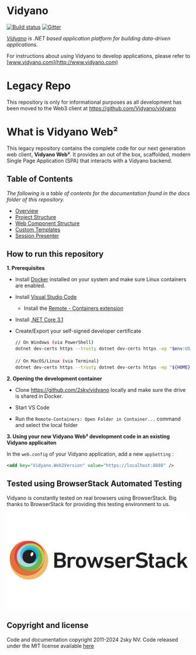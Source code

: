 # Vidyano

[![Build status](https://2sky.visualstudio.com/Vidyano/_apis/build/status/Vidyano-CI)](https://2sky.visualstudio.com/Vidyano/_build/latest?definitionId=4) [![Gitter](https://badges.gitter.im/Vidyano/community.svg)](https://gitter.im/Vidyano/community?utm_source=badge&utm_medium=badge&utm_campaign=pr-badge)

*[Vidyano](http://www.vidyano.com) is .NET based application platform for building data-driven applications.*

For instructions about _using_ Vidyano to develop applications, please refer to [www.vidyano.com](http://www.vidyano.com)

# Legacy Repo
This repository is only for informational purposes as all development has been moved to the Web3 client at https://github.com/Vidyano/vidyano

# What is Vidyano Web²
This legacy repository contains the complete code for our next generation web client, **Vidyano Web²**. It provides an out of the box, scaffolded, modern Single Page Application (SPA) that interacts with a Vidyano backend.

## Table of Contents
*The following is a table of contents for the documentation found in the docs folder of this repository.*

* [Overview](docs/overview.md)
* [Project Structure](docs/project-structure.md)
* [Web Component Structure](docs/web-component-structure.md)
* [Custom Templates](docs/custom-templates.md)
* [Session Presenter](docs/session-presenter.md)

## How to run this repository
**1. Prerequisites**
- Install [Docker](https://www.docker.com/) installed on your system and make sure Linux containers are enabled.

- Install [Visual Studio Code](https://code.visualstudio.com/)
    - Install the [Remote - Containers extension](https://marketplace.visualstudio.com/items?itemName=ms-vscode-remote.remote-containers)

- Install [.NET Core 3.1](https://dotnet.microsoft.com/download/dotnet-core/3.1)

- Create/Export your self-signed developer certificate
    ```sh
    // On Windows (via PowerShell)
    dotnet dev-certs https --trust; dotnet dev-certs https -ep "$env:USERPROFILE/.aspnet/https/aspnetapp.pfx" -p "923639d6-6d5a-4b2b-92b8-9a0cf8557eee"

    // On MacOS/Linux (via Terminal)
    dotnet dev-certs https --trust; dotnet dev-certs https -ep "${HOME}/.aspnet/https/aspnetapp.pfx" -p "923639d6-6d5a-4b2b-92b8-9a0cf8557eee"
    ```

**2. Opening the development container**
    
- Clone https://github.com/2sky/vidyano locally and make sure the drive is shared in Docker.

- Start VS Code

- Run the ```Remote-Containers: Open Folder in Container...``` command and select the local folder

**3. Using your new Vidyano Web² development code in an existing Vidyano applicaiton**

In the ```web.config``` of your Vidyano application, add a new ```appSetting``` :
```xml
<add key="Vidyano.Web2Version" value="https://localhost:8888" />
```

## Tested using BrowserStack Automated Testing

Vidyano is constantly tested on real browsers using BrowserStack.
Big thanks to BrowserStack for providing this testing environment to us.

[![BrowserStack](/test/browserstack-logo-600x315.png)](http://browserstack.com/)

## Copyright and license

Code and documentation copyright 2011-2024 2sky NV. Code released under the MIT license available [here](./LICENSE)

